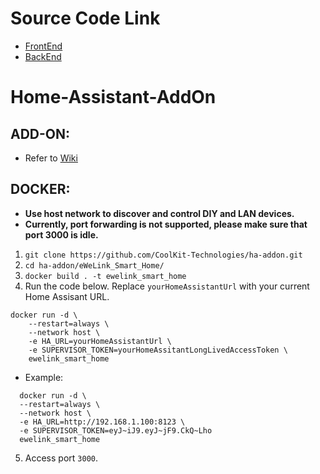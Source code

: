 # Source Code Link

-   [FrontEnd](https://github.com/CoolKit-Technologies/ha-addon-frontEnd)
-   [BackEnd](https://github.com/CoolKit-Technologies/ha-addon-backEnd)

# Home-Assistant-AddOn

## ADD-ON:

-   Refer to [Wiki](https://bit.ly/eWeLinkaddon)

## DOCKER:

-   **Use host network to discover and control DIY and LAN devices.**
-   **Currently, port forwarding is not supported, please make sure that port 3000 is idle.**

1. `git clone https://github.com/CoolKit-Technologies/ha-addon.git`
2. `cd ha-addon/eWeLink_Smart_Home/`
3. `docker build . -t ewelink_smart_home`
4. Run the code below. Replace `yourHomeAssistantUrl` with your current Home Assisant URL.

```
docker run -d \
    --restart=always \
    --network host \
    -e HA_URL=yourHomeAssistantUrl \
    -e SUPERVISOR_TOKEN=yourHomeAssitantLongLivedAccessToken \
    ewelink_smart_home
```

-   Example:

```
  docker run -d \
  --restart=always \
  --network host \
  -e HA_URL=http://192.168.1.100:8123 \
  -e SUPERVISOR_TOKEN=eyJ~iJ9.eyJ~jF9.CkQ~Lho
  ewelink_smart_home
```

5. Access port `3000`.
